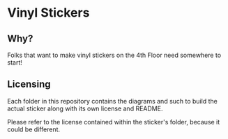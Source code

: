 # Vinyl Stickers

## Why?

Folks that want to make vinyl stickers on the 4th Floor need somewhere to start!


## Licensing

Each folder in this repository contains the diagrams and such to build the actual sticker along with its own license and README.

Please refer to the license contained within the sticker's folder, because it could be different.

